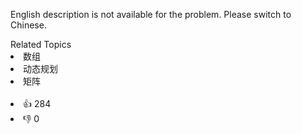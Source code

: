 English description is not available for the problem. Please switch to Chinese.<div><div>Related Topics</div><div><li>数组</li><li>动态规划</li><li>矩阵</li></div></div><br><div><li>👍 284</li><li>👎 0</li></div>